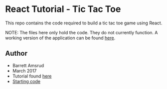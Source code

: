 # React Tutorial - Tic Tac Toe

This repo contains the code required to build a tic tac toe game using React.

NOTE:  The files here only hold the code.  They do not currently function.  A working version of the application can be found [here](http://codepen.io/bamsrud01/pen/PpmQxR).

## Author
- Barrett Amsrud
- March 2017
- Tutorial found [here](https://facebook.github.io/react/tutorial/tutorial.html)
- [Starting code](https://codepen.io/ericnakagawa/pen/vXpjwZ)
